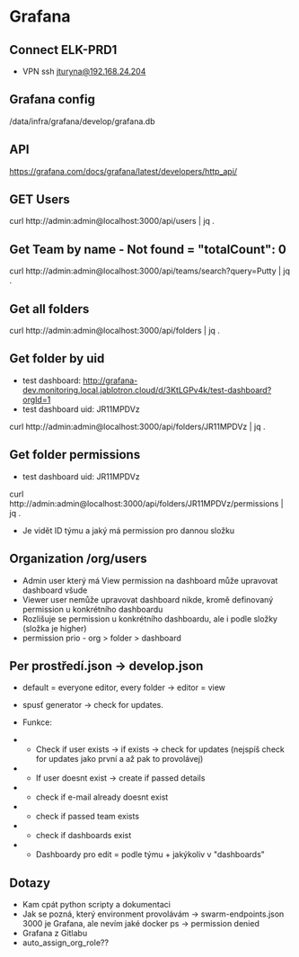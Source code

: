 # Grafana

## Connect ELK-PRD1
- VPN
ssh jturyna@192.168.24.204

## Grafana config
/data/infra/grafana/develop/grafana.db
## API
https://grafana.com/docs/grafana/latest/developers/http_api/
## GET Users
curl http://admin:admin@localhost:3000/api/users | jq .
## Get Team by name - Not found = "totalCount": 0
curl http://admin:admin@localhost:3000/api/teams/search?query=Putty | jq .

## Get all folders
curl http://admin:admin@localhost:3000/api/folders | jq .
## Get folder by uid 
- test dashboard: http://grafana-dev.monitoring.local.jablotron.cloud/d/3KtLGPv4k/test-dashboard?orgId=1
- test dashboard uid: JR11MPDVz

curl http://admin:admin@localhost:3000/api/folders/JR11MPDVz | jq .

## Get folder permissions
- test dashboard uid: JR11MPDVz

curl http://admin:admin@localhost:3000/api/folders/JR11MPDVz/permissions | jq .

- Je vidět ID týmu a jaký má permission pro dannou složku 
## Organization /org/users
- Admin user který má View permission na dashboard může upravovat dashboard všude
- Viewer user nemůže upravovat dashboard nikde, kromě definovaný permission u konkrétního dashboardu
- Rozlišuje se permission u konkrétního dashboardu, ale i podle složky (složka je higher)
- permission prio - org > folder > dashboard

## Per prostředí.json -> develop.json
- default = everyone editor, every folder -> editor = view
- spusť generator -> check for updates.

- Funkce: 
- - Check if user exists -> if exists -> check for updates (nejspíš check for updates jako první a až pak to provolávej)
- - If user doesnt exist -> create if passed details
- - check if e-mail already doesnt exist
- - check if passed team exists
- - check if dashboards exist
- - Dashboardy pro edit = podle týmu + jakýkoliv v "dashboards"



## Dotazy
- Kam cpát python scripty a dokumentaci
- Jak se pozná, který environment provolávám -> swarm-endpoints.json 3000 je Grafana, ale nevím jaké 
    docker ps -> permission denied
- Grafana z Gitlabu
- auto_assign_org_role??